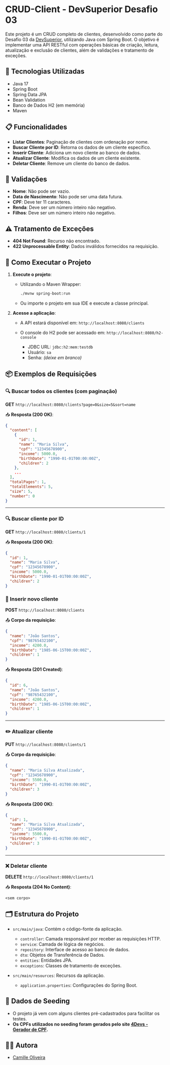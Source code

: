 # CRUD-Client - DevSuperior Desafio 03

Este projeto é um CRUD completo de clientes, desenvolvido como parte do Desafio 03 da [DevSuperior](https://devsuperior.com.br/), utilizando Java com Spring Boot. O objetivo é implementar uma API RESTful com operações básicas de criação, leitura, atualização e exclusão de clientes, além de validações e tratamento de exceções.

## 🧰 Tecnologias Utilizadas

* Java 17
* Spring Boot 
* Spring Data JPA
* Bean Validation
* Banco de Dados H2 (em memória)
* Maven

## 📋 Funcionalidades

* **Listar Clientes**: Paginação de clientes com ordenação por nome.
* **Buscar Cliente por ID**: Retorna os dados de um cliente específico.
* **Inserir Cliente**: Adiciona um novo cliente ao banco de dados.
* **Atualizar Cliente**: Modifica os dados de um cliente existente.
* **Deletar Cliente**: Remove um cliente do banco de dados.

## 🧪 Validações

* **Nome**: Não pode ser vazio.
* **Data de Nascimento**: Não pode ser uma data futura.
* **CPF**: Deve ter 11 caracteres.
* **Renda**: Deve ser um número inteiro não negativo.
* **Filhos**: Deve ser um número inteiro não negativo.

## ⚠️ Tratamento de Exceções

* **404 Not Found**: Recurso não encontrado.
* **422 Unprocessable Entity**: Dados inválidos fornecidos na requisição.

## 🚀 Como Executar o Projeto

1. **Execute o projeto**:

   * Utilizando o Maven Wrapper:

     ```bash
     ./mvnw spring-boot:run
     ```

   * Ou importe o projeto em sua IDE e execute a classe principal.

2. **Acesse a aplicação**:

   * A API estará disponível em: `http://localhost:8080/clients`
   * O console do H2 pode ser acessado em: `http://localhost:8080/h2-console`

     * JDBC URL: `jdbc:h2:mem:testdb`
     * Usuário: `sa`
     * Senha: *(deixe em branco)*

## 📦 Exemplos de Requisições

### 🔍 Buscar todos os clientes (com paginação)

**GET** `http://localhost:8080/clients?page=0&size=5&sort=name`

📥 **Resposta (200 OK)**:

```json
{
  "content": [
    {
      "id": 1,
      "name": "Maria Silva",
      "cpf": "12345678900",
      "income": 5000.0,
      "birthDate": "1990-01-01T00:00:00Z",
      "children": 2
    },
    ...
  ],
  "totalPages": 1,
  "totalElements": 5,
  "size": 5,
  "number": 0
}
```

---

### 🔍 Buscar cliente por ID

**GET** `http://localhost:8080/clients/1`

📥 **Resposta (200 OK)**:

```json
{
  "id": 1,
  "name": "Maria Silva",
  "cpf": "12345678900",
  "income": 5000.0,
  "birthDate": "1990-01-01T00:00:00Z",
  "children": 2
}
```

### 📝 Inserir novo cliente

**POST** `http://localhost:8080/clients`

📤 **Corpo da requisição**:

```json
{
  "name": "João Santos",
  "cpf": "98765432100",
  "income": 4200.0,
  "birthDate": "1985-06-15T00:00:00Z",
  "children": 1
}
```

📥 **Resposta (201 Created)**:

```json
{
  "id": 6,
  "name": "João Santos",
  "cpf": "98765432100",
  "income": 4200.0,
  "birthDate": "1985-06-15T00:00:00Z",
  "children": 1
}
```

---

### ✏️ Atualizar cliente

**PUT** `http://localhost:8080/clients/1`

📤 **Corpo da requisição**:

```json
{
  "name": "Maria Silva Atualizada",
  "cpf": "12345678900",
  "income": 5500.0,
  "birthDate": "1990-01-01T00:00:00Z",
  "children": 3
}
```

📥 **Resposta (200 OK)**:

```json
{
  "id": 1,
  "name": "Maria Silva Atualizada",
  "cpf": "12345678900",
  "income": 5500.0,
  "birthDate": "1990-01-01T00:00:00Z",
  "children": 3
}
```

---

### ❌ Deletar cliente

**DELETE** `http://localhost:8080/clients/1`

📥 **Resposta (204 No Content)**:

```http
<sem corpo>
```

## 🗂️ Estrutura do Projeto

* `src/main/java`: Contém o código-fonte da aplicação.

  * `controller`: Camada responsável por receber as requisições HTTP.
  * `service`: Camada de lógica de negócios.
  * `repository`: Interface de acesso ao banco de dados.
  * `dto`: Objetos de Transferência de Dados.
  * `entities`: Entidades JPA.
  * `exceptions`: Classes de tratamento de exceções.
* `src/main/resources`: Recursos da aplicação.

  * `application.properties`: Configurações do Spring Boot.

## 🔢 Dados de Seeding

* O projeto já vem com alguns clientes pré-cadastrados para facilitar os testes.
* **Os CPFs utilizados no seeding foram gerados pelo site [4Devs - Gerador de CPF](https://www.4devs.com.br/gerador_de_cpf).**

## 👩‍💻 Autora

* [Camille Oliveira](https://github.com/camilleoliveira324)


